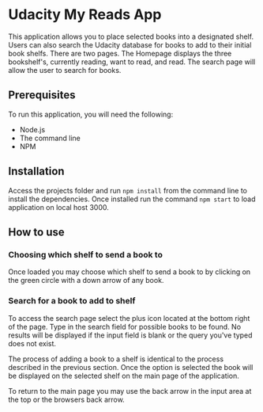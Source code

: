 # Udacity My Reads App

This application allows you to place selected books into a designated shelf. Users can also search the Udacity database for books to add to their initial book shelfs. There are two pages. The Homepage displays the three bookshelf's, currently reading, want to read, and read. The search page will allow the user to search for books.

## Prerequisites

To run this application, you will need the following:

* Node.js
* The command line
* NPM

## Installation

Access the projects folder and run `npm install` from the command line to install the dependencies. Once installed run the command `npm start` to load application on local host 3000.

## How to use

### Choosing which shelf to send a book to
Once loaded you may choose which shelf to send a book to by clicking on the green circle with a down arrow of any book.

### Search for a book to add to shelf
To access the search page select the plus icon located at the bottom right of the page. Type in the search field for possible books to be found. No results will be displayed if the input field is blank or the query you've typed does not exist.

The process of adding a book to a shelf is identical to the process described in the previous section. Once the option is selected the book will be displayed on the selected shelf on the main page of the application.

To return to the main page you may use the back arrow in the input area at the top or the browsers back arrow.
